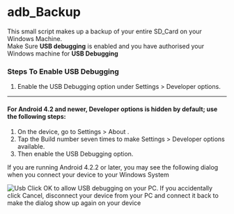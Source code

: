 # adb_Backup
This small script makes up a backup of your entire SD_Card on your Windows Machine.<br>
Make Sure <b>USB debugging</b> is enabled and you have authorised your Windows machine for <b>USB Debugging</b>

<h3>Steps To Enable USB Debugging</h3>
<ol>
<li>Enable the USB Debugging option under Settings > Developer options.</li>
</ol>
<hr>
<h4>For Android 4.2 and newer, Developer options is hidden by default; use the following steps:</h4>
<ol>
<li>On the device, go to Settings > About <device>.</li>
<li>Tap the Build number seven times to make Settings > Developer options available.</li>
<li>Then enable the USB Debugging option.</li>
</ol>

If you are running Android 4.2.2 or later, you may see the following dialog when you connect your device to your Windows System

<img src='https://www.embarcadero.com/starthere/xe5/mobdevsetup/android/en/300px-AndroidEnableUSBDebuggingDialog.png' alt = Usb Debugging Diaolog Box>
Click OK to allow USB debugging on your PC. If you accidentally click Cancel, disconnect your device from your PC and connect it back to make the dialog show up again on your device
